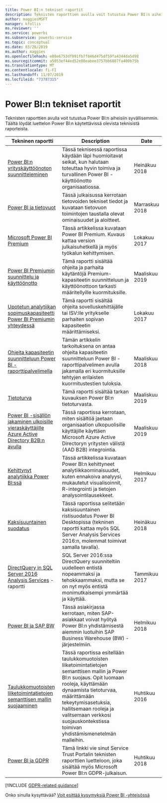 ```yaml
---
title: Power BI:n tekniset raportit
description: Teknisten raporttien avulla voit tutustua Power BI:n aiheisiin syvällisemmin.
author: maggiesMSFT
manager: kfollis
ms.reviewer: ''
ms.service: powerbi
ms.subservice: powerbi-service
ms.topic: conceptual
ms.date: 03/28/2019
ms.author: maggies
ms.openlocfilehash: e88e6753df091fb7f046d475df59fa4344da5d98
ms.sourcegitcommit: a5853ef44ed52e80eabee3757bb6887fa400b75b
ms.translationtype: MT
ms.contentlocale: fi-FI
ms.lasthandoff: 11/07/2019
ms.locfileid: "73787315"
---
```

# <a name="whitepapers-for-power-bi"></a>Power BI:n tekniset raportit

Teknisten raporttien avulla voit tutustua Power BI:n aiheisiin syvällisemmin. Täältä löydät luettelon Power BI:n käytettävissä olevista teknisistä raporteista.

| Tekninen raportti | Description | Date |
| --- | --- | --- |
| [Power BI:n yrityskäyttöönoton suunnitteleminen](https://go.microsoft.com/fwlink/?linkid=2057861) |Tässä teknisessä raportissa käydään läpi huomioitavat seikat, kun halutaan toteuttaa hyvin toimiva ja turvallinen Power BI -käyttöönotto organisaatiossa. | Heinäkuu 2018 |
| [Power BI ja tietovuot](https://go.microsoft.com/fwlink/?linkid=2034388&clcid=0x409)| Tässä julkaisussa kerrotaan tietovoiden tekniset tiedot ja kuvataan tietovuon toimintojen taustalla olevat ominaisuudet ja aloitteet. | Marraskuu 2018 |
| [Microsoft Power BI Premium](https://aka.ms/pbipremiumwhitepaper) |Tässä artikkelissa kuvataan Power BI Premium. Kuvaus kattaa version julkaisuhetkellä ja myös työkalun kehittymisen. | Lokakuu 2017 |
| [Power BI Premiumin suunnittelu ja käyttöönotto](whitepaper-powerbi-premium-deployment.md)| Tämä raportti sisältää ohjeita ja parhaita käytäntöjä Premium-kapasiteetin suunnitteluun ja käyttöönottoon tarkasti määritellyille kuormituksille.| Maaliskuu 2019 |
| [Upotetun analytiikan sopimuskapasiteetti Power BI Premiumin yhteydessä](https://aka.ms/pbiewhitepaper) |Tämä raportti sisältää ohjeita sovelluskehittäjälle tai ISV:lle yritykselle parhaiten sopivan kapasiteetin määrittämiseksi. | Lokakuu 2017 |
| [Ohjeita kapasiteetin suunnitteluun Power BI -raporttipalvelimella](report-server/capacity-planning.md) |Tämän artikkelin tarkoituksena on antaa ohjeita kapasiteetin suunnitteluun Power BI -raporttipalvelimen avulla jakamalla eri kuormituksille tehtyjen erilaisten kuormitustestien tuloksia. | Maaliskuu 2018 |
| [Tietoturva](service-admin-power-bi-security.md) |Tämä raportti sisältää tarkan kuvauksen Power BI:n tietoturvasta. | Maaliskuu 2019 |
| [Power BI -sisällön jakaminen ulkoisille vieraskäyttäjille Azure Active Directory B2B:n avulla](whitepaper-azure-b2b-power-bi.md)|Tässä raportissa kerrotaan, miten sisältöä jaetaan organisaation ulkopuolisille käyttäjille käyttäen Microsoft Azure Active Directoryn yritysten välistä (AAD B2B) integrointia.| Maaliskuu 2019 |
| [Kehittynyt analytiikka Power BI:ssä](https://info.microsoft.com/advanced-analytics-with-power-bi.html?Is=Website) |Tässä artikkelissa kuvataan Power BI:n kehittyneet analytiikkaominaisuudet, kuten ennakoiva analyysi, mukautetut visualisoinnit, R-integrointi ja tietojen analysointilausekkeet. | Helmikuu 2017 |
| [Kaksisuuntainen suodatus](desktop-bidirectional-filtering.md) |Tässä raportissa selitetään kaksisuuntainen ristisuodatus Power BI Desktopissa (tekninen raportti kattaa myös SQL Server Analysis Services 2016:n, molemmat toimivat samalla tavalla). | Heinäkuu 2018 |
| [DirectQuery in SQL Server 2016 Analysis Services](https://blogs.msdn.microsoft.com/analysisservices/2017/04/06/directquery-in-sql-server-2016-analysis-services-whitepaper/) -raportti |SQL Server 2016:ssa DirectQuery suunniteltiin uudelleen entistä nopeammaksi ja tehokkaammaksi, mutta se on nyt myös entistä monimutkaisempi ymmärtää ja käyttää. | Tammikuu 2017 |
| [Power BI ja SAP BW](https://aka.ms/powerbiandsapbw)| Tässä asiakirjassa kerrotaan, miten SAP-asiakkaat voivat hyötyä Power BI:n yhdistämisestä aiemmin luotuihin SAP Business Warehouse (BW) -järjestelmiin.| Helmikuu 2018 |
| [Taulukkomuotoisten liiketoimintatietojen semanttisen mallin suojaaminen](https://download.microsoft.com/download/D/2/0/D20E1C5F-72EA-4505-9F26-FEF9550EFD44/Securing%20the%20Tabular%20BI%20Semantic%20Model.docx) |Tässä raportissa esitellään taulukkomuotoisten liiketoimintatietojen semanttisen mallin ja Power BI:n suojaus. Opit luomaan rooleja, käyttämään dynaamista tietoturvaa, määrittämään tekeytymisasetuksia, hallitsemaan rooleja ja valitsemaan verkkosi suojauskontekstissa toimivan yhdistämismenetelmän malleihin. | Huhtikuu 2016 |
| [Power BI ja GDPR](https://aka.ms/power-bi-gdpr-whitepaper)| Tämä linkki vie sinut Service Trust Portalin teknisten raporttien luetteloon, joka sisältää myös Microsoft Power BI:n GDPR-julkaisun. | Huhtikuu 2018 |

[!INCLUDE [GDPR-related guidance](includes/gdpr-hybrid-note.md)]

Onko sinulla kysyttävää? [Voit esittää kysymyksiä Power BI -yhteisössä](https://community.powerbi.com/)
